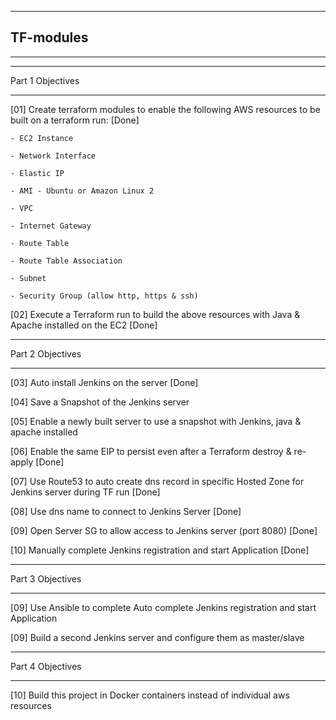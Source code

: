 --------------------------

## TF-modules

--------------------------


-------------------

Part 1 Objectives

-------------------

[01] Create terraform modules to enable the following AWS resources to be built on a terraform run: [Done]

    - EC2 Instance 

    - Network Interface 

    - Elastic IP 

    - AMI - Ubuntu or Amazon Linux 2 

    - VPC 

    - Internet Gateway

    - Route Table

    - Route Table Association

    - Subnet

    - Security Group (allow http, https & ssh)

[02] Execute a Terraform run to build the above resources with Java & Apache installed on the EC2 [Done]



-------------------

Part 2 Objectives

-------------------

[03] Auto install Jenkins on the server [Done]

[04] Save a Snapshot of the Jenkins server

[05] Enable a newly built server to use a snapshot with Jenkins, java & apache installed

[06] Enable the same EIP to persist even after a Terraform destroy & re-apply [Done]

[07] Use Route53 to auto create dns record in specific Hosted Zone for Jenkins server during TF run [Done]

[08] Use dns name to connect to Jenkins Server [Done]

[09] Open Server SG to allow access to Jenkins server (port 8080) [Done]

[10] Manually complete Jenkins registration and start Application [Done]



-------------------

Part 3 Objectives

-------------------

[09] Use Ansible to complete Auto complete Jenkins registration and start Application

[09] Build a second Jenkins server and configure them as master/slave


-------------------

Part 4 Objectives

-------------------

[10] Build this project in Docker containers instead of individual aws resources


